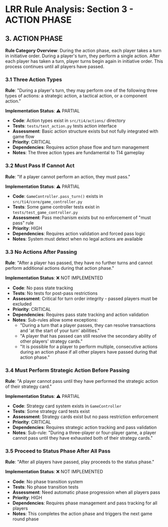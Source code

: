# LRR Rule Analysis: Section 3 - ACTION PHASE

## 3. ACTION PHASE

**Rule Category Overview**: During the action phase, each player takes a turn in initiative order. During a player's turn, they perform a single action. After each player has taken a turn, player turns begin again in initiative order. This process continues until all players have passed.

### 3.1 Three Action Types
**Rule**: "During a player's turn, they may perform one of the following three types of actions: a strategic action, a tactical action, or a component action."

**Implementation Status**: ⚠️ PARTIAL
- **Code**: Action types exist in `src/ti4/actions/` directory
- **Tests**: `tests/test_action.py` tests action interface
- **Assessment**: Basic action structure exists but not fully integrated with game flow
- **Priority**: CRITICAL
- **Dependencies**: Requires action phase flow and turn management
- **Notes**: The three action types are fundamental to TI4 gameplay

### 3.2 Must Pass If Cannot Act
**Rule**: "If a player cannot perform an action, they must pass."

**Implementation Status**: ⚠️ PARTIAL
- **Code**: `GameController.pass_turn()` exists in `src/ti4/core/game_controller.py`
- **Tests**: Some game controller tests exist in `tests/test_game_controller.py`
- **Assessment**: Pass mechanism exists but no enforcement of "must pass" rule
- **Priority**: HIGH
- **Dependencies**: Requires action validation and forced pass logic
- **Notes**: System must detect when no legal actions are available

### 3.3 No Actions After Passing
**Rule**: "After a player has passed, they have no further turns and cannot perform additional actions during that action phase."

**Implementation Status**: ❌ NOT IMPLEMENTED
- **Code**: No pass state tracking
- **Tests**: No tests for post-pass restrictions
- **Assessment**: Critical for turn order integrity - passed players must be excluded
- **Priority**: CRITICAL
- **Dependencies**: Requires pass state tracking and action validation
- **Notes**: Sub-rules allow some exceptions:
  - "During a turn that a player passes, they can resolve transactions and 'at the start of your turn' abilities."
  - "A player that has passed can still resolve the secondary ability of other players' strategy cards."
  - "It is possible for a player to perform multiple, consecutive actions during an action phase if all other players have passed during that action phase."

### 3.4 Must Perform Strategic Action Before Passing
**Rule**: "A player cannot pass until they have performed the strategic action of their strategy card."

**Implementation Status**: ⚠️ PARTIAL
- **Code**: Strategy card system exists in `GameController`
- **Tests**: Some strategy card tests exist
- **Assessment**: Strategy cards exist but no pass restriction enforcement
- **Priority**: CRITICAL
- **Dependencies**: Requires strategic action tracking and pass validation
- **Notes**: Sub-rule: "During a three-player or four-player game, a player cannot pass until they have exhausted both of their strategy cards."

### 3.5 Proceed to Status Phase After All Pass
**Rule**: "After all players have passed, play proceeds to the status phase."

**Implementation Status**: ❌ NOT IMPLEMENTED
- **Code**: No phase transition system
- **Tests**: No phase transition tests
- **Assessment**: Need automatic phase progression when all players pass
- **Priority**: HIGH
- **Dependencies**: Requires phase management and pass tracking for all players
- **Notes**: This completes the action phase and triggers the next game round phase